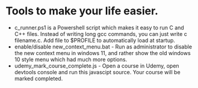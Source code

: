# Tools to make your life easier.
- c_runner.ps1 is a Powershell script which makes it easy to run C and C++ files. Instead of writing long gcc commands, you can just write c filename.c. Add file to $PROFILE to automatically load at startup.
- enable/disable new_context_menu.bat - Run as administrator to disable the new context menu in windows 11, and rather show the old windows 10 style menu which had much more options.
- udemy_mark_course_complete.js - Open a course in Udemy, open devtools console and run this javascipt source. Your course will be marked completed.
